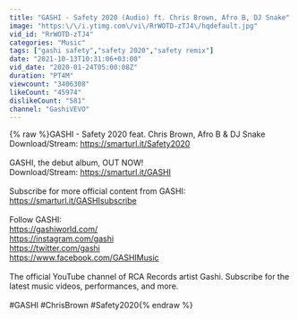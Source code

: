 ```yaml
---
title: "GASHI - Safety 2020 (Audio) ft. Chris Brown, Afro B, DJ Snake"
image: "https:\/\/i.ytimg.com\/vi\/RrWOTD-zTJ4\/hqdefault.jpg"
vid_id: "RrWOTD-zTJ4"
categories: "Music"
tags: ["gashi safety","safety 2020","safety remix"]
date: "2021-10-13T10:31:06+03:00"
vid_date: "2020-01-24T05:00:08Z"
duration: "PT4M"
viewcount: "3406308"
likeCount: "45974"
dislikeCount: "581"
channel: "GashiVEVO"
---
```

{% raw %}GASHI - Safety 2020 feat. Chris Brown, Afro B &amp; DJ Snake<br />Download/Stream: <a rel="nofollow" target="blank" href="https://smarturl.it/Safety2020">https://smarturl.it/Safety2020</a><br /><br />GASHI, the debut album, OUT NOW!<br />Download/Stream: <a rel="nofollow" target="blank" href="https://smarturl.it/GASHI">https://smarturl.it/GASHI</a><br /><br />Subscribe for more official content from GASHI:<br /><a rel="nofollow" target="blank" href="https://smarturl.it/GASHIsubscribe">https://smarturl.it/GASHIsubscribe</a><br /><br />Follow GASHI:<br /><a rel="nofollow" target="blank" href="https://gashiworld.com/">https://gashiworld.com/</a> <br /><a rel="nofollow" target="blank" href="https://instagram.com/gashi">https://instagram.com/gashi</a> <br /><a rel="nofollow" target="blank" href="https://twitter.com/gashi">https://twitter.com/gashi</a> <br /><a rel="nofollow" target="blank" href="https://www.facebook.com/GASHIMusic">https://www.facebook.com/GASHIMusic</a><br /><br />The official YouTube channel of RCA Records artist Gashi. Subscribe for the latest music videos, performances, and more.<br /><br />#GASHI #ChrisBrown #Safety2020{% endraw %}
